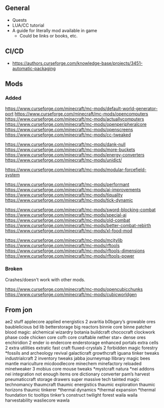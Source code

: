 ## General

- Quests
- LUA/CC tutorial
- A guide for literally mod available in game
  - Could be links or books, etc.

## CI/CD

- <https://authors.curseforge.com/knowledge-base/projects/3451-automatic-packaging>

## Mods

### Added

https://www.curseforge.com/minecraft/mc-mods/default-world-generator-port
https://www.curseforge.com/minecraft/mc-mods/opencomputers
https://www.curseforge.com/minecraft/mc-mods/actuallycomputers
https://www.curseforge.com/minecraft/mc-mods/openperipheralcore
https://www.curseforge.com/minecraft/mc-mods/openscreens
https://www.curseforge.com/minecraft/mc-mods/cc-tweaked



https://www.curseforge.com/minecraft/mc-mods/dank-null
https://www.curseforge.com/minecraft/mc-mods/more-buckets
https://www.curseforge.com/minecraft/mc-mods/energy-converters
https://www.curseforge.com/minecraft/mc-mods/unidict/

https://www.curseforge.com/minecraft/mc-mods/modular-forcefield-system



https://www.curseforge.com/minecraft/mc-mods/performant
https://www.curseforge.com/minecraft/mc-mods/ai-improvements
https://www.curseforge.com/minecraft/mc-mods/tiquality
https://www.curseforge.com/minecraft/mc-mods/tick-dynamic



https://www.curseforge.com/minecraft/mc-mods/sword-blocking-combat
https://www.curseforge.com/minecraft/mc-mods/special-ai
https://www.curseforge.com/minecraft/mc-mods/old-combat
https://www.curseforge.com/minecraft/mc-mods/better-combat-rebirth
https://www.curseforge.com/minecraft/mc-mods/xl-food-mod


https://www.curseforge.com/minecraft/mc-mods/mcjtylib
https://www.curseforge.com/minecraft/mc-mods/rftools
https://www.curseforge.com/minecraft/mc-mods/rftools-dimensions
https://www.curseforge.com/minecraft/mc-mods/rftools-power


### Broken

Crashes/doesn't work with other mods.

https://www.curseforge.com/minecraft/mc-mods/opencubicchunks
https://www.curseforge.com/minecraft/mc-mods/cubicworldgen


## From jon

ae2 stuff
applecore
applied energistics 2
avaritia
b0bgary’s growable ores
baublelicious
bd lib
betterstorage
big reactors
binnie core
binne patcher
blood magic: alchemical wizardry
botania
buildcraft
chococraft
clockwork phase
code chicken core
cofh core
craftable nether star+
dense ores
enchiridion 2
ender io
endercore
enderstorage
enhanced portals
extra cells 2
extra utilities
extratic
fast craft
fluxed-crystals 2
forbidden magic
forestry
*fossils and archeology revival
galacticraft
growthcraft
iguana tinker tweaks
industrialcraft 2
inventory tweaks
jabba
journeymap
llibrary
magic bees
mantle
mariculture
micdoodlecore
minechem
minefactory reloaded
minetweaker 3
mobius core
mouse tweaks
*mystcraft
natura
*nei addons
nei integration
not enough items
ore dictionary converter
pam’s harvest
pneumaticcraft
storage drawers
super massive tech
tainted magic
technomancy
thaumcraft
thaumic energistics
thaumic exploration
thaumic horizons
thaumic tinkerer
*thermal dynamics
*thermal expansion
*thermal foundation
tic tooltips
tinker’s construct
twilight forest
waila
waila harvestability
wasliecore
wawla
